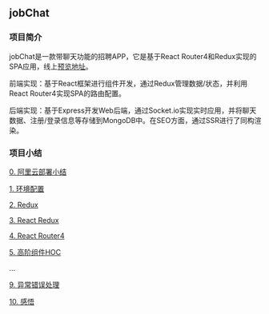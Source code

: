 
## jobChat

### 项目简介

jobChat是一款带聊天功能的招聘APP，它是基于React Router4和Redux实现的SPA应用，线上[预览地址](http://jobchat.biangl.com)。

前端实现：基于React框架进行组件开发，通过Redux管理数据/状态，并利用React Router4实现SPA的路由配置。

后端实现：基于Express开发Web后端，通过Socket.io实现实时应用，并将聊天数据、注册/登录信息等存储到MongoDB中。在SEO方面，通过SSR进行了同构渲染。

### 项目小结

[0. 阿里云部署小结](https://github.com/Bian2017/jobChat/blob/master/docs/0.%20%E9%98%BF%E9%87%8C%E4%BA%91%E9%83%A8%E7%BD%B2%E5%B0%8F%E7%BB%93.md)

[1. 环境配置](https://github.com/Bian2017/jobChat/blob/master/docs/1.%20%E7%8E%AF%E5%A2%83%E9%85%8D%E7%BD%AE.md)

[2. Redux](https://github.com/Bian2017/jobChat/blob/master/docs/2.%20Redux.md)

[3. React Redux](https://github.com/Bian2017/jobChat/blob/master/docs/3.%20React%20Redux.md)

[4. React Router4](https://github.com/Bian2017/jobChat/blob/master/docs/4.%20React%20Router4.md)

[5. 高阶组件HOC](https://github.com/Bian2017/jobChat/blob/daily/0.5.6/docs/5.%20%E9%AB%98%E9%98%B6%E7%BB%84%E4%BB%B6HOC.md)

...

[9. 异常错误处理](https://github.com/Bian2017/jobChat/blob/master/docs/9.%20%E5%BC%82%E5%B8%B8%E9%94%99%E8%AF%AF%E5%A4%84%E7%90%86.md)

[10. 感悟](https://github.com/Bian2017/jobChat/blob/master/docs/10.%20%E6%84%9F%E6%82%9F.md)

